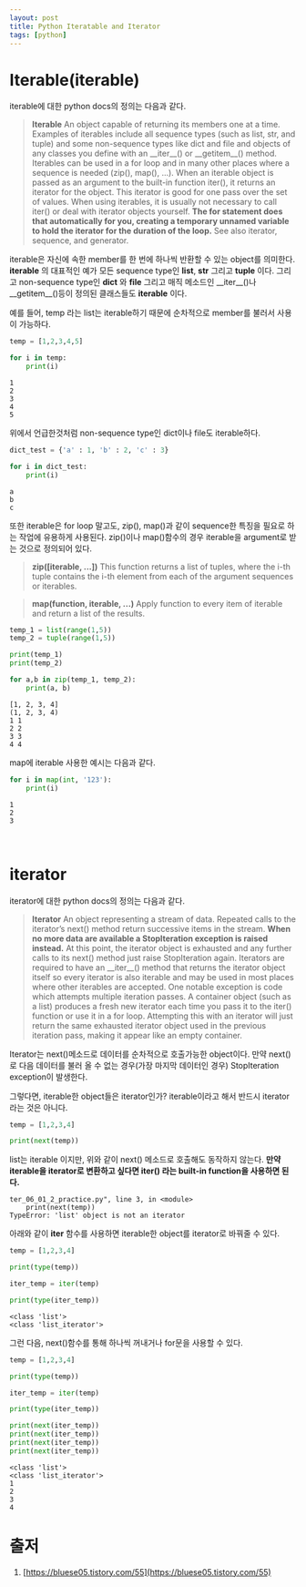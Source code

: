 ```yaml
---
layout: post
title: Python Iteratable and Iterator
tags: [python]
---
```


# Iterable(iterable)
iterable에 대한 python docs의 정의는 다음과 같다.

> **Iterable**
An object capable of returning its members one at a time. Examples of iterables include all sequence types (such as list, str, and tuple) and some non-sequence types like dict and file and objects of any classes you define with an \_\_iter\_\_() or \_\_getitem\_\_() method. Iterables can be used in a for loop and in many other places where a sequence is needed (zip(), map(), ...). When an iterable object is passed as an argument to the built-in function iter(), it returns an iterator for the object. This iterator is good for one pass over the set of values. When using iterables, it is usually not necessary to call iter() or deal with iterator objects yourself. **The for statement does that automatically for you, creating a temporary unnamed variable to hold the iterator for the duration of the loop.** See also iterator, sequence, and generator.

iterable은 자신에 속한 member를 한 번에 하나씩 반환할 수 있는 object를 의미한다. **iterable** 의 대표적인 예가 모든 sequence type인 **list**, **str** 그리고 **tuple** 이다. 그리고 non-sequence type인 **dict** 와 **file** 그리고 매직 메소드인 \_\_iter\_\_()나 \_\_getitem\_\_()등이 정의된 클래스들도 **iterable** 이다.

예를 들어, temp 라는 list는 iterable하기 때문에 순차적으로 member를 불러서 사용이 가능하다.

~~~Python
temp = [1,2,3,4,5]

for i in temp:
    print(i)
~~~

~~~
1
2
3
4
5
~~~

위에서 언급한것처럼 non-sequence type인 dict이나 file도 iterable하다.

~~~python
dict_test = {'a' : 1, 'b' : 2, 'c' : 3}

for i in dict_test:
    print(i)
~~~

~~~
a
b
c
~~~

또한 iterable은 for loop 말고도, zip(), map()과 같이 sequence한 특징을 필요로 하는 작업에 유용하게 사용된다. zip()이나 map()함수의 경우 iterable을 argument로 받는 것으로 정의되어 있다.

> **zip([iterable, ...])**
This function returns a list of tuples, where the i-th tuple contains the i-th element from each of the argument sequences or iterables.

> **map(function, iterable, ...)**
Apply function to every item of iterable and return a list of the results.

~~~python
temp_1 = list(range(1,5))
temp_2 = tuple(range(1,5))

print(temp_1)
print(temp_2)

for a,b in zip(temp_1, temp_2):
    print(a, b)
~~~

~~~
[1, 2, 3, 4]
(1, 2, 3, 4)
1 1
2 2
3 3
4 4
~~~

map에 iterable 사용한 예시는 다음과 같다.

~~~python
for i in map(int, '123'):
    print(i)
~~~

~~~
1
2
3
~~~

&nbsp;
&nbsp;
&nbsp;

# iterator
iterator에 대한 python docs의 정의는 다음과 같다.

> **Iterator**
An object representing a stream of data. Repeated calls to the iterator’s next() method return successive items in the stream. **When no more data are available a StopIteration exception is raised instead.** At this point, the iterator object is exhausted and any further calls to its next() method just raise StopIteration again. Iterators are required to have an \_\_iter\_\_() method that returns the iterator object itself so every iterator is also iterable and may be used in most places where other iterables are accepted. One notable exception is code which attempts multiple iteration passes. A container object (such as a list) produces a fresh new iterator each time you pass it to the iter() function or use it in a for loop. Attempting this with an iterator will just return the same exhausted iterator object used in the previous iteration pass, making it appear like an empty container.

Iterator는 next()메소드로 데이터를 순차적으로 호출가능한 object이다. 만약 next()로 다음 데이터를 불러 올 수 없는 경우(가장 마지막 데이터인 경우) StopIteration exception이 발생한다.

그렇다면, iterable한 object들은 iterator인가? iterable이라고 해서 반드시 iterator라는 것은 아니다.

~~~python
temp = [1,2,3,4]

print(next(temp))
~~~

list는 iterable 이지만, 위와 같이 next() 메소드로 호출해도 동작하지 않는다. **만약 iterable을 iterator로 변환하고 싶다면 iter() 라는 built-in function을 사용하면 된다.**

~~~
ter_06_01_2_practice.py", line 3, in <module>
    print(next(temp))
TypeError: 'list' object is not an iterator
~~~

아래와 같이 **iter** 함수를 사용하면 iterable한 object를 iterator로 바꿔줄 수 있다.
~~~python
temp = [1,2,3,4]

print(type(temp))

iter_temp = iter(temp)

print(type(iter_temp))
~~~

~~~
<class 'list'>
<class 'list_iterator'>
~~~

그런 다음, next()함수를 통해 하나씩 꺼내거나 for문을 사용할 수 있다.

~~~Python
temp = [1,2,3,4]

print(type(temp))

iter_temp = iter(temp)

print(type(iter_temp))

print(next(iter_temp))
print(next(iter_temp))
print(next(iter_temp))
print(next(iter_temp))
~~~

~~~
<class 'list'>
<class 'list_iterator'>
1
2
3
4
~~~

# 출저
1. [https://bluese05.tistory.com/55](https://bluese05.tistory.com/55)

